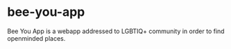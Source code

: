 # bee-you-app

Bee You App is a webapp addressed to LGBTIQ+ community in order to find openminded places.
